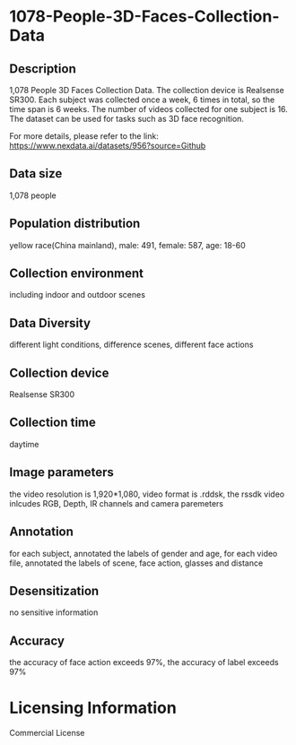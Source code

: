 # 1078-People-3D-Faces-Collection-Data


## Description
1,078 People 3D Faces Collection Data. The collection device is Realsense SR300. Each subject was collected once a week, 6 times in total, so the time span is 6 weeks. The number of videos collected for one subject is 16. The dataset can be used for tasks such as 3D face recognition.

For more details, please refer to the link: https://www.nexdata.ai/datasets/956?source=Github


## Data size
1,078 people

## Population distribution
yellow race(China mainland), male: 491, female: 587, age: 18-60

## Collection environment
including indoor and outdoor scenes

## Data Diversity
different light conditions, difference scenes, different face actions

## Collection device
Realsense SR300

## Collection time
daytime

## Image parameters
the video resolution is 1,920*1,080, video format is .rddsk, the rssdk video inlcudes RGB, Depth, IR channels and camera paremeters

## Annotation
for each subject, annotated the labels of gender and age, for each video file, annotated the labels of scene, face action, glasses and distance

## Desensitization
no sensitive information

## Accuracy
the accuracy of face action exceeds 97%,  the accuracy of label exceeds 97%

# Licensing Information
Commercial License
